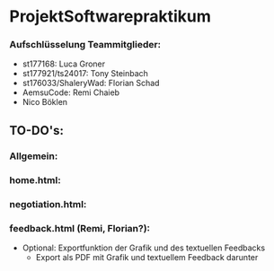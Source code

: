 # ProjektSoftwarepraktikum

### Aufschlüsselung Teammitglieder:
- st177168: Luca Groner
- st177921/ts24017: Tony Steinbach
- st176033/ShaleryWad: Florian Schad
- AemsuCode: Remi Chaieb
- Nico Böklen

## TO-DO's:

### Allgemein:



### home.html:


### negotiation.html:

### feedback.html (Remi, Florian?):
- Optional: Exportfunktion der Grafik und des textuellen Feedbacks
    + Export als PDF mit Grafik und textuellem Feedback darunter
